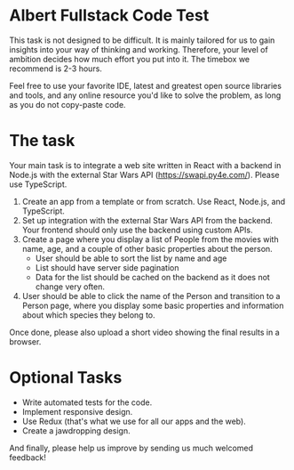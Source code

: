 # Albert Fullstack Code Test
This task is not designed to be difficult. It is mainly tailored for us to gain insights into your way of thinking and working. Therefore, your level of ambition decides how much effort you put into it. The timebox we recommend is 2-3 hours. 

Feel free to use your favorite IDE, latest and greatest open source libraries and tools, and any online resource you'd like to solve the problem, as long as you do not copy-paste code.

# The task
Your main task is to integrate a web site written in React with a backend in Node.js with the external Star Wars API (https://swapi.py4e.com/). Please use TypeScript.

1. Create an app from a template or from scratch. Use React, Node.js, and TypeScript.
2. Set up integration with the external Star Wars API from the backend. Your frontend should only use the backend using custom APIs.
3. Create a page where you display a list of People from the movies with name, age, and a couple of other basic properties about the person.
    * User should be able to sort the list by name and age
    * List should have server side pagination
    * Data for the list should be cached on the backend as it does not change very often.
4. User should be able to click the name of the Person and transition to a Person page, where you display some basic properties and information about which species they belong to.

Once done, please also upload a short video showing the final results in a browser.

# Optional Tasks
* Write automated tests for the code.
* Implement responsive design.
* Use Redux (that's what we use for all our apps and the web).
* Create a jawdropping design.

And finally, please help us improve by sending us much welcomed feedback!
